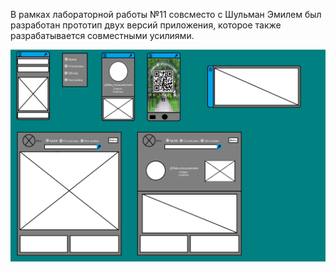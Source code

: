 В рамках лабораторной работы №11 совсместо с Шульман Эмилем был разработан прототип двух версий приложения, которое также разрабатывается совместными усилиями.

![Wirefrime](https://github.com/sonyadk/wireframe/blob/main/wirefrime.jpg)

